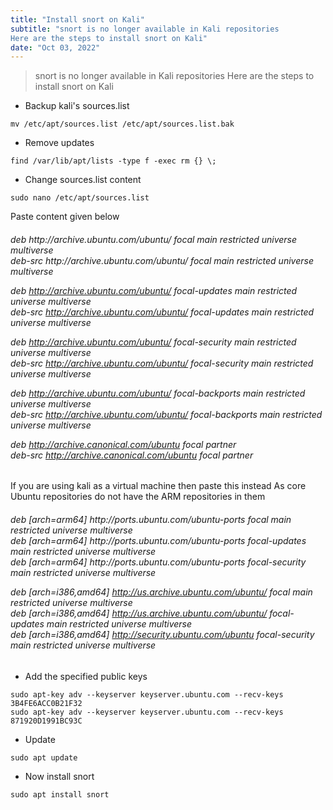 ```yaml
---
title: "Install snort on Kali"
subtitle: "snort is no longer available in Kali repositories
Here are the steps to install snort on Kali"
date: "Oct 03, 2022"
---
```


> snort is no longer available in Kali repositories
> Here are the steps to install snort on Kali

-   Backup kali's sources.list

```
mv /etc/apt/sources.list /etc/apt/sources.list.bak
```

-   Remove updates

```
find /var/lib/apt/lists -type f -exec rm {} \;
```

-   Change sources.list content

```
sudo nano /etc/apt/sources.list
```

Paste content given below

<h6>
deb http://archive.ubuntu.com/ubuntu/ focal main restricted universe multiverse<br>
deb-src http://archive.ubuntu.com/ubuntu/ focal main restricted universe multiverse<br>

deb http://archive.ubuntu.com/ubuntu/ focal-updates main restricted universe multiverse<br>
deb-src http://archive.ubuntu.com/ubuntu/ focal-updates main restricted universe multiverse<br>

deb http://archive.ubuntu.com/ubuntu/ focal-security main restricted universe multiverse<br>
deb-src http://archive.ubuntu.com/ubuntu/ focal-security main restricted universe multiverse<br>

deb http://archive.ubuntu.com/ubuntu/ focal-backports main restricted universe multiverse<br>
deb-src http://archive.ubuntu.com/ubuntu/ focal-backports main restricted universe multiverse<br>

deb http://archive.canonical.com/ubuntu focal partner<br>
deb-src http://archive.canonical.com/ubuntu focal partner<br>

</h6>

If you are using kali as a virtual machine then paste this instead
As core Ubuntu repositories do not have the ARM repositories in them

<h6>
deb [arch=arm64] http://ports.ubuntu.com/ubuntu-ports focal main restricted universe multiverse<br>
deb [arch=arm64] http://ports.ubuntu.com/ubuntu-ports focal-updates main restricted universe multiverse<br>
deb [arch=arm64] http://ports.ubuntu.com/ubuntu-ports focal-security main restricted universe multiverse<br>

deb [arch=i386,amd64] http://us.archive.ubuntu.com/ubuntu/ focal main restricted universe multiverse<br>
deb [arch=i386,amd64] http://us.archive.ubuntu.com/ubuntu/ focal-updates main restricted universe multiverse<br>
deb [arch=i386,amd64] http://security.ubuntu.com/ubuntu focal-security main restricted universe multiverse<br>

</h6>

-   Add the specified public keys

```
sudo apt-key adv --keyserver keyserver.ubuntu.com --recv-keys 3B4FE6ACC0B21F32
sudo apt-key adv --keyserver keyserver.ubuntu.com --recv-keys 871920D1991BC93C
```

-   Update

```
sudo apt update
```

-   Now install snort

```
sudo apt install snort
```
